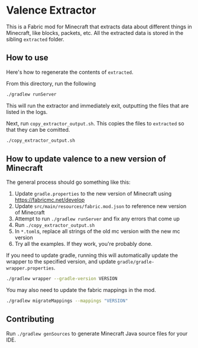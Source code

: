 # Valence Extractor

This is a Fabric mod for Minecraft that extracts data about different things in Minecraft, like blocks, packets, etc. All the extracted data is stored in the sibling `extracted` folder.

## How to use

Here's how to regenerate the contents of `extracted`.

From this directory, run the following

```sh
./gradlew runServer
```

This will run the extractor and immediately exit, outputting the files that are listed in the logs.

Next, run `copy_extractor_output.sh`. This copies the files to `extracted` so that they can be comitted.

```sh
./copy_extractor_output.sh
```

## How to update valence to a new version of Minecraft

The general process should go something like this:
1. Update `gradle.properties` to the new version of Minecraft using https://fabricmc.net/develop
2. Update `src/main/resources/fabric.mod.json` to reference new version of Minecraft
3. Attempt to run `./gradlew runServer` and fix any errors that come up
4. Run `./copy_extractor_output.sh`
5. In `*.toml`s, replace all strings of the old mc version with the new mc version
6. Try all the examples. If they work, you're probably done.


If you need to update gradle, running this will automatically update the wrapper to the specified version, and update `gradle/gradle-wrapper.properties`.
```sh
./gradlew wrapper --gradle-version VERSION
```

You may also need to update the fabric mappings in the mod.
```sh
./gradlew migrateMappings --mappings "VERSION"
```

## Contributing

Run `./gradlew genSources` to generate Minecraft Java source files for your IDE.

